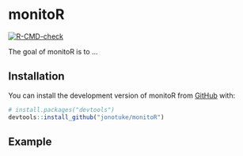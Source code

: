 
<!-- README.md is generated from README.Rmd. Please edit that file -->

# monitoR

<!-- badges: start -->

[![R-CMD-check](https://github.com/jonotuke/monitoR/actions/workflows/R-CMD-check.yaml/badge.svg)](https://github.com/jonotuke/monitoR/actions/workflows/R-CMD-check.yaml)
<!-- badges: end -->

The goal of monitoR is to …

## Installation

You can install the development version of monitoR from
[GitHub](https://github.com/) with:

``` r
# install.packages("devtools")
devtools::install_github("jonotuke/monitoR")
```

## Example
